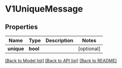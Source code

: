 # V1UniqueMessage

## Properties
Name | Type | Description | Notes
------------ | ------------- | ------------- | -------------
**unique** | **bool** |  | [optional] 

[[Back to Model list]](../README.md#documentation-for-models) [[Back to API list]](../README.md#documentation-for-api-endpoints) [[Back to README]](../README.md)

